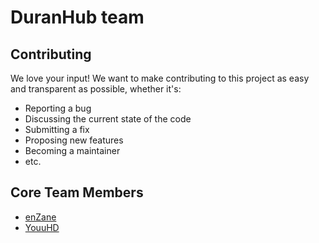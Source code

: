 # DuranHub team

## Contributing

We love your input! We want to make contributing to this project as easy and transparent as possible, whether it's:

- Reporting a bug
- Discussing the current state of the code
- Submitting a fix
- Proposing new features
- Becoming a maintainer
- etc.

## Core Team Members

- [enZane](https://github.com/enZane)
- [YouuHD](https://github.com/YouuHD)